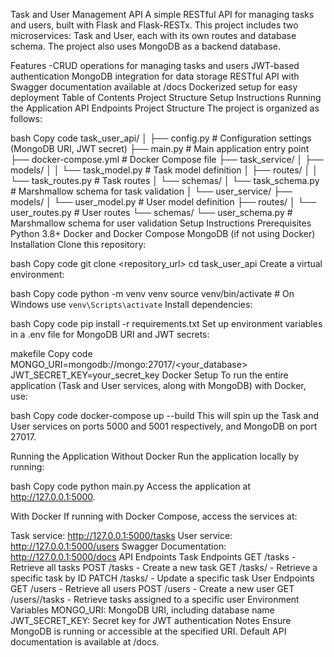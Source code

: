 Task and User Management API
A simple RESTful API for managing tasks and users, built with Flask and Flask-RESTx. This project includes two microservices: Task and User, each with its own routes and database schema. The project also uses MongoDB as a backend database.

Features
-CRUD operations for managing tasks and users
JWT-based authentication
MongoDB integration for data storage
RESTful API with Swagger documentation available at /docs
Dockerized setup for easy deployment
Table of Contents
Project Structure
Setup Instructions
Running the Application
API Endpoints
Project Structure
The project is organized as follows:

bash
Copy code
task_user_api/
│
├── config.py                 # Configuration settings (MongoDB URI, JWT secret)
├── main.py                   # Main application entry point
├── docker-compose.yml        # Docker Compose file
├── task_service/
│   ├── models/
│   │   └── task_model.py     # Task model definition
│   ├── routes/
│   │   └── task_routes.py    # Task routes
│   └── schemas/
│       └── task_schema.py    # Marshmallow schema for task validation
│
└── user_service/
    ├── models/
    │   └── user_model.py     # User model definition
    ├── routes/
    │   └── user_routes.py    # User routes
    └── schemas/
        └── user_schema.py    # Marshmallow schema for user validation
Setup Instructions
Prerequisites
Python 3.8+
Docker and Docker Compose
MongoDB (if not using Docker)
Installation
Clone this repository:

bash
Copy code
git clone <repository_url>
cd task_user_api
Create a virtual environment:

bash
Copy code
python -m venv venv
source venv/bin/activate  # On Windows use `venv\Scripts\activate`
Install dependencies:

bash
Copy code
pip install -r requirements.txt
Set up environment variables in a .env file for MongoDB URI and JWT secrets:

makefile
Copy code
MONGO_URI=mongodb://mongo:27017/<your_database>
JWT_SECRET_KEY=your_secret_key
Docker Setup
To run the entire application (Task and User services, along with MongoDB) with Docker, use:

bash
Copy code
docker-compose up --build
This will spin up the Task and User services on ports 5000 and 5001 respectively, and MongoDB on port 27017.

Running the Application
Without Docker
Run the application locally by running:

bash
Copy code
python main.py
Access the application at http://127.0.0.1:5000.

With Docker
If running with Docker Compose, access the services at:

Task service: http://127.0.0.1:5000/tasks
User service: http://127.0.0.1:5000/users
Swagger Documentation: http://127.0.0.1:5000/docs
API Endpoints
Task Endpoints
GET /tasks - Retrieve all tasks
POST /tasks - Create a new task
GET /tasks/<id> - Retrieve a specific task by ID
PATCH /tasks/<id> - Update a specific task
User Endpoints
GET /users - Retrieve all users
POST /users - Create a new user
GET /users/<id>/tasks - Retrieve tasks assigned to a specific user
Environment Variables
MONGO_URI: MongoDB URI, including database name
JWT_SECRET_KEY: Secret key for JWT authentication
Notes
Ensure MongoDB is running or accessible at the specified URI.
Default API documentation is available at /docs.
